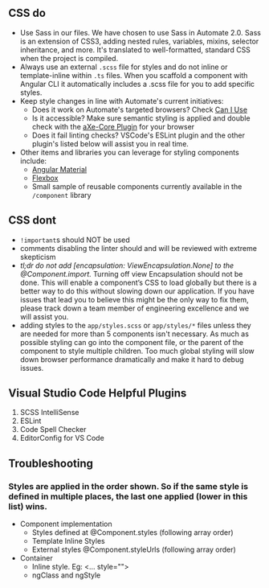 
## CSS do

* Use Sass in our files. We have chosen to use Sass in Automate 2.0. Sass is an extension of CSS3, adding nested rules, variables, mixins, selector inheritance, and more. It's translated to well-formatted, standard CSS when the project is compiled.
* Always use an external `.scss` file for styles and do not inline or template-inline within `.ts` files. When you scaffold a component with Angular CLI it automatically includes a .scss file for you to add specific styles.
* Keep style changes in line with Automate's current initiatives:
  * Does it work on Automate's targeted browsers? Check [Can I Use](http://caniuse.com/#index)
  * Is it accessible? Make sure semantic styling is applied and double check with the [aXe-Core Plugin](https://chrome.google.com/webstore/detail/axe-coconut/iobddmbdndbbbfjopjdgadphaoihpojp) for your browser
  * Does it fail linting checks? VSCode's ESLint plugin and the other plugin's listed below will assist you in real time.
* Other items and libraries you can leverage for styling components include:
  * [Angular Material](https://material.angular.io/)
  * [Flexbox](https://developer.mozilla.org/en-US/docs/Web/CSS/CSS_Flexible_Box_Layout/Using_CSS_flexible_boxes)
  * Small sample of reusable components currently available in the `/component` library

## CSS dont

* `!important`s should NOT be used
* comments disabling the linter should and will be reviewed with extreme skepticism
* *tl;dr do not add [encapsulation: ViewEncapsulation.None] to the @Component.import.* Turning off view Encapsulation should not be done. This will enable a component’s CSS to load globally but there is a better way to do this without slowing down our application.  If you have issues that lead you to believe this might be the only way to fix them, please track down a team member of engineering excellence and we will assist you.
* adding styles to the `app/styles.scss` or `app/styles/*` files unless they are needed for more than 5 components isn't necessary. As much as possible styling can go into the component file, or the parent of the component to style multiple children. Too much global styling will slow down browser performance dramatically and make it hard to debug issues.

## Visual Studio Code Helpful Plugins
1. SCSS IntelliSense
2. ESLint
3. Code Spell Checker
4. EditorConfig for VS Code

## Troubleshooting

### Styles are applied in the order shown. So if the same style is defined in multiple places, the last one applied (lower in this list) wins.

* Component implementation
    * Styles defined at @Component.styles (following array order)
    * Template Inline Styles
    * External styles @Component.styleUrls (following array order)
* Container
    * Inline style. Eg: <... style="">
    * ngClass and ngStyle

